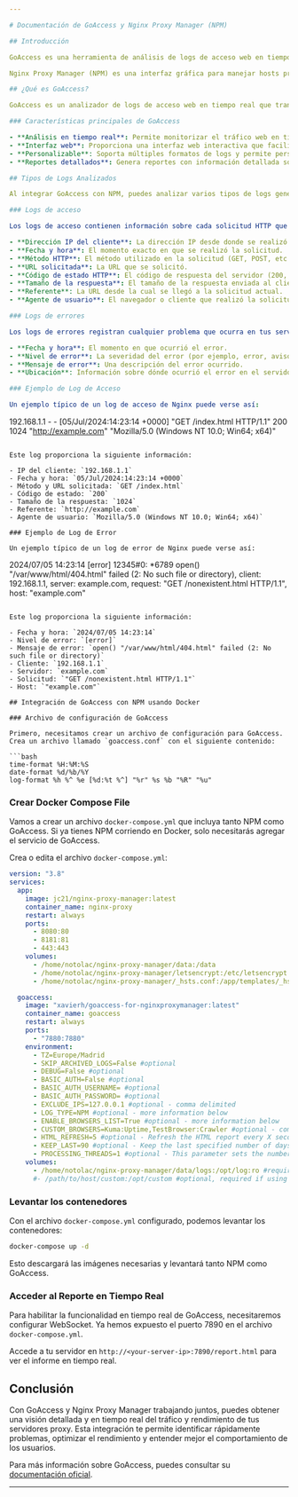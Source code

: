 ```yaml
---

# Documentación de GoAccess y Nginx Proxy Manager (NPM)

## Introducción

GoAccess es una herramienta de análisis de logs de acceso web en tiempo real. Proporciona reportes visuales y detallados sobre el tráfico de tu servidor web. Con GoAccess, puedes monitorizar y analizar el rendimiento de tu sitio web, identificar errores, y entender mejor el comportamiento de los usuarios.

Nginx Proxy Manager (NPM) es una interfaz gráfica para manejar hosts proxy y redirigir tráfico web a diferentes servicios. Integrar GoAccess con NPM te permite analizar los logs generados por NPM, proporcionando una visión completa del tráfico y rendimiento de tus proxies.

## ¿Qué es GoAccess?

GoAccess es un analizador de logs de acceso web en tiempo real que transforma los datos de los logs en reportes visuales interactivos. Estos reportes pueden ser visualizados en un navegador web y permiten una rápida interpretación de los datos. GoAccess soporta varios formatos de logs y puede integrarse fácilmente con servidores web como Nginx y Apache.

### Características principales de GoAccess

- **Análisis en tiempo real**: Permite monitorizar el tráfico web en tiempo real, mostrando actualizaciones instantáneas en el reporte.
- **Interfaz web**: Proporciona una interfaz web interactiva que facilita la visualización de los datos.
- **Personalizable**: Soporta múltiples formatos de logs y permite personalizar la configuración según las necesidades específicas.
- **Reportes detallados**: Genera reportes con información detallada sobre el tráfico, incluyendo visitas, páginas vistas, tiempos de respuesta, y más.

## Tipos de Logs Analizados

Al integrar GoAccess con NPM, puedes analizar varios tipos de logs generados por NPM. Estos logs incluyen información crucial sobre el tráfico y el rendimiento de tus proxies.

### Logs de acceso

Los logs de acceso contienen información sobre cada solicitud HTTP que llega a tus servidores proxy. Estos logs incluyen:

- **Dirección IP del cliente**: La dirección IP desde donde se realizó la solicitud.
- **Fecha y hora**: El momento exacto en que se realizó la solicitud.
- **Método HTTP**: El método utilizado en la solicitud (GET, POST, etc.).
- **URL solicitada**: La URL que se solicitó.
- **Código de estado HTTP**: El código de respuesta del servidor (200, 404, 500, etc.).
- **Tamaño de la respuesta**: El tamaño de la respuesta enviada al cliente.
- **Referente**: La URL desde la cual se llegó a la solicitud actual.
- **Agente de usuario**: El navegador o cliente que realizó la solicitud.

### Logs de errores

Los logs de errores registran cualquier problema que ocurra en tus servidores proxy. Estos logs incluyen:

- **Fecha y hora**: El momento en que ocurrió el error.
- **Nivel de error**: La severidad del error (por ejemplo, error, aviso, etc.).
- **Mensaje de error**: Una descripción del error ocurrido.
- **Ubicación**: Información sobre dónde ocurrió el error en el servidor (archivo y línea de código).

### Ejemplo de Log de Acceso

Un ejemplo típico de un log de acceso de Nginx puede verse así:

```
192.168.1.1 - - [05/Jul/2024:14:23:14 +0000] "GET /index.html HTTP/1.1" 200 1024 "http://example.com" "Mozilla/5.0 (Windows NT 10.0; Win64; x64)"
```

Este log proporciona la siguiente información:

- IP del cliente: `192.168.1.1`
- Fecha y hora: `05/Jul/2024:14:23:14 +0000`
- Método y URL solicitada: `GET /index.html`
- Código de estado: `200`
- Tamaño de la respuesta: `1024`
- Referente: `http://example.com`
- Agente de usuario: `Mozilla/5.0 (Windows NT 10.0; Win64; x64)`

### Ejemplo de Log de Error

Un ejemplo típico de un log de error de Nginx puede verse así:

```
2024/07/05 14:23:14 [error] 12345#0: *6789 open() "/var/www/html/404.html" failed (2: No such file or directory), client: 192.168.1.1, server: example.com, request: "GET /nonexistent.html HTTP/1.1", host: "example.com"
```

Este log proporciona la siguiente información:

- Fecha y hora: `2024/07/05 14:23:14`
- Nivel de error: `[error]`
- Mensaje de error: `open() "/var/www/html/404.html" failed (2: No such file or directory)`
- Cliente: `192.168.1.1`
- Servidor: `example.com`
- Solicitud: `"GET /nonexistent.html HTTP/1.1"`
- Host: `"example.com"`

## Integración de GoAccess con NPM usando Docker

### Archivo de configuración de GoAccess

Primero, necesitamos crear un archivo de configuración para GoAccess. Crea un archivo llamado `goaccess.conf` con el siguiente contenido:

```bash
time-format %H:%M:%S
date-format %d/%b/%Y
log-format %h %^ %e [%d:%t %^] "%r" %s %b "%R" "%u"
```

### Crear Docker Compose File

Vamos a crear un archivo `docker-compose.yml` que incluya tanto NPM como GoAccess. Si ya tienes NPM corriendo en Docker, solo necesitarás agregar el servicio de GoAccess.

Crea o edita el archivo `docker-compose.yml`:

```yaml
version: "3.8"
services:
  app:
    image: jc21/nginx-proxy-manager:latest
    container_name: nginx-proxy
    restart: always
    ports:
      - 8080:80
      - 8181:81
      - 443:443
    volumes:
      - /home/notolac/nginx-proxy-manager/data:/data
      - /home/notolac/nginx-proxy-manager/letsencrypt:/etc/letsencrypt
      - /home/notolac/nginx-proxy-manager/_hsts.conf:/app/templates/_hsts.conf:ro

  goaccess:
    image: "xavierh/goaccess-for-nginxproxymanager:latest"
    container_name: goaccess
    restart: always
    ports:
      - "7880:7880"
    environment:
      - TZ=Europe/Madrid
      - SKIP_ARCHIVED_LOGS=False #optional
      - DEBUG=False #optional
      - BASIC_AUTH=False #optional
      - BASIC_AUTH_USERNAME= #optional
      - BASIC_AUTH_PASSWORD= #optional
      - EXCLUDE_IPS=127.0.0.1 #optional - comma delimited
      - LOG_TYPE=NPM #optional - more information below
      - ENABLE_BROWSERS_LIST=True #optional - more information below
      - CUSTOM_BROWSERS=Kuma:Uptime,TestBrowser:Crawler #optional - comma delimited, more information below
      - HTML_REFRESH=5 #optional - Refresh the HTML report every X seconds. https://goaccess.io/man
      - KEEP_LAST=90 #optional - Keep the last specified number of days in storage. https://goaccess.io/man
      - PROCESSING_THREADS=1 #optional - This parameter sets the number of concurrent processing threads in the program's execution, affecting log data analysis, typically adjusted based on CPU cores. Default is 1. https://goaccess.io/man
    volumes:
      - /home/notolac/nginx-proxy-manager/data/logs:/opt/log:ro #required - path to your Nginx Proxy Manager logs
      #- /path/to/host/custom:/opt/custom #optional, required if using log_type = CUSTOM #change to the location of your choice
```

### Levantar los contenedores

Con el archivo `docker-compose.yml` configurado, podemos levantar los contenedores:

```sh
docker-compose up -d
```

Esto descargará las imágenes necesarias y levantará tanto NPM como GoAccess.

### Acceder al Reporte en Tiempo Real

Para habilitar la funcionalidad en tiempo real de GoAccess, necesitaremos configurar WebSocket. Ya hemos expuesto el puerto 7890 en el archivo `docker-compose.yml`.

Accede a tu servidor en `http://<your-server-ip>:7890/report.html` para ver el informe en tiempo real.

## Conclusión

Con GoAccess y Nginx Proxy Manager trabajando juntos, puedes obtener una visión detallada y en tiempo real del tráfico y rendimiento de tus servidores proxy. Esta integración te permite identificar rápidamente problemas, optimizar el rendimiento y entender mejor el comportamiento de los usuarios.

Para más información sobre GoAccess, puedes consultar su [documentación oficial](https://goaccess.io/documentation).

---
```

